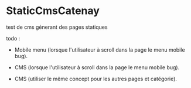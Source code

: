 # StaticCmsCatenay

test de cms génerant des pages statiques

todo :

- Mobile menu (lorsque l'utilisateur à scroll dans la page le menu mobile bug).

- CMS (lorsque l'utilisateur à scroll dans la page le menu mobile bug).

- CMS (utiliser le même concept pour les autres pages et catégorie).
